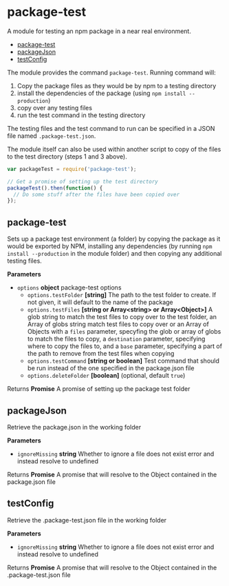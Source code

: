 # package-test
A module for testing an npm package in a near real environment.

<!-- START doctoc generated TOC please keep comment here to allow auto update -->
<!-- DON'T EDIT THIS SECTION, INSTEAD RE-RUN doctoc TO UPDATE -->


- [package-test](#package-test)
- [packageJson](#packagejson)
- [testConfig](#testconfig)

<!-- END doctoc generated TOC please keep comment here to allow auto update -->

The module provides the command `package-test`. Running command will:
1. Copy the package files as they would be by npm to a testing directory
1. install the dependencies of the package (using `npm install --production`)
1. copy over any testing files
1. run the test command in the testing directory

The testing files and the test command to run can be specified in a JSON file
named `.package-test.json`.

The module itself can also be used within another script to copy of the files
to the test directory (steps 1 and 3 above).

```javascript
var packageTest = require('package-test');

// Get a promise of setting up the test directory
packageTest().then(function() {
  // Do some stuff after the files have been copied over
});
```

## package-test

Sets up a package test environment (a folder) by copying the package as it
would be exported by NPM, installing any dependencies (by running
`npm install --production` in the module folder) and then copying any
additional testing files.

**Parameters**

-   `options` **object** package-test options
    -   `options.testFolder` **[string]** The path to the test folder to create.
               If not given, it will default to the name of the package
    -   `options.testFiles` **[string or Array&lt;string&gt; or Array&lt;Object&gt;]** A glob string to
               match the test files to copy over to the test folder, an Array of
               globs string match test files to copy over or an Array of Objects
               with a `files` parameter, specyfing the glob  or array of globs to
               match the files to copy, a `destination` parameter, specifying where
               to copy the files to, and a `base` parameter, specifying a part of
               the path to remove  from the test files when copying
    -   `options.testCommand` **[string or boolean]** Test command that should be
               run instead of the one specified in the package.json file
    -   `options.deleteFolder` **[boolean]**  (optional, default `true`)

Returns **Promise** A promise of setting up the package test folder

## packageJson

Retrieve the package.json in the working folder

**Parameters**

-   `ignoreMissing` **string** Whether to ignore a file does not exist error
           and instead resolve to undefined

Returns **Promise** A promise that will resolve to the Object contained
         in the package.json file

## testConfig

Retrieve the .package-test.json file in the working folder

**Parameters**

-   `ignoreMissing` **string** Whether to ignore a file does not exist error
           and instead resolve to undefined

Returns **Promise** A promise that will resolve to the Object contained
         in the .package-test.json file

